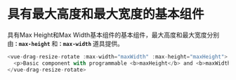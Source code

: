 # 具有最大高度和最大宽度的基本组件

具有Max Height和Max Width基本组件的基本组件，最大高度和最大宽度分别由<b>`：max-height` </b>和<b>`：max-width` </b>道具提供。

~~~js
<vue-drag-resize-rotate :max-width="maxWidth" :max-height="maxHeight">
  <p>Basic component with programmable <b>maxHeight</b> and <b>maxWidth</b> props.</p>
</vue-drag-resize-rotate>
~~~

